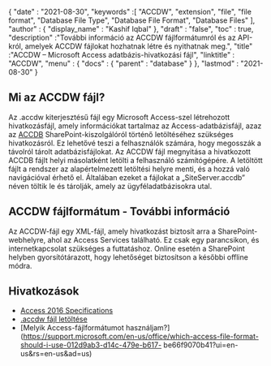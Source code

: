 {
  "date" : "2021-08-30",
  "keywords" :[ "ACCDW", "extension", "file", "file format", "Database File Type", "Database File Format", "Database Files" ],
  "author" : {
    "display_name" : "Kashif Iqbal"
},
  "draft" : "false",
  "toc" : true,
  "description" :"További információ az ACCDW fájlformátumról és az API-król, amelyek ACCDW fájlokat hozhatnak létre és nyithatnak meg.",
  "title" :"ACCDW – Microsoft Access adatbázis-hivatkozási fájl",
  "linktitle" : "ACCDW",
  "menu" : {
    "docs" : {
      "parent" : "database"
}
},
  "lastmod" : "2021-08-30"
}

## Mi az ACCDW fájl?

Az .accdw kiterjesztésű fájl egy Microsoft Access-szel létrehozott hivatkozásfájl, amely információkat tartalmaz az Access-adatbázisfájl, azaz az [ACCDB](/hu/database/accdb/) SharePoint-kiszolgálóról történő letöltéséhez szükséges hivatkozásról. Ez lehetővé teszi a felhasználók számára, hogy megosszák a távolról tárolt adatbázisfájlokat. Az ACCDW fájl megnyitása a hivatkozott ACCDB fájlt helyi másolatként letölti a felhasználó számítógépére. A letöltött fájlt a rendszer az alapértelmezett letöltési helyre menti, és a hozzá való navigációval érhető el. Általában ezeket a fájlokat a „SiteServer.accdb” néven töltik le és tárolják, amely az ügyféladatbázisokra utal.

## ACCDW fájlformátum - További információ

Az ACCDW-fájl egy XML-fájl, amely hivatkozást biztosít arra a SharePoint-webhelyre, ahol az Access Services található. Ez csak egy parancsikon, és internetkapcsolat szükséges a futtatáshoz. Online esetén a SharePoint helyben gyorsítótárazott, hogy lehetőséget biztosítson a későbbi offline módra.

## Hivatkozások

* [Access 2016 Specifications](https://support.microsoft.com/en-us/office/access-specifications-0cf3c66f-9cf2-4e32-9568-98c1025bb47c)
* [.accdw fájl letöltése](https://social.technet.microsoft.com/Forums/en-US/7bf02e9e-6246-44da-9513-4cf8f2cc2fb2/downloaded-accdw-file)
* [Melyik Access-fájlformátumot használjam?](https://support.microsoft.com/en-us/office/which-access-file-format-should-i-use-012d9ab3-d14c-479e-b617- be66f9070b41?ui=en-us&rs=en-us&ad=us)

